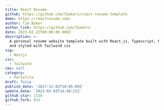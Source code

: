 ```yaml
---
title: React Resume
github: https://github.com/tbakerx/react-resume-template
demo: https://reactresume.com/
author: Tim Baker
author_link: https://github.com/tbakerx
date: 2023-02-22T00:00:00.000Z
description: >-
  A personal resume website template built with React.js, Typescript, Next.js,
  and styled with Tailwind css
ssg:
  - Nextjs
css:
  - Tailwind
cms: null
category:
  - Portofilo
draft: false
publish_date: '2017-12-03T10:05:09Z'
update_date: '2023-02-03T14:49:21Z'
github_star: 1329
github_fork: 933
---
```

